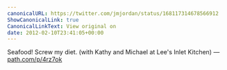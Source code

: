 ```yaml
---
canonicalURL: https://twitter.com/jmjordan/status/168117314678566912
ShowCanonicalLink: true
CanonicalLinkText: View original on
date: 2012-02-10T23:41:05+00:00
---
```

Seafood! Screw my diet. (with Kathy and Michael at Lee's Inlet Kitchen) — [path.com/p/4rz7ok](http://path.com/p/4rz7ok)